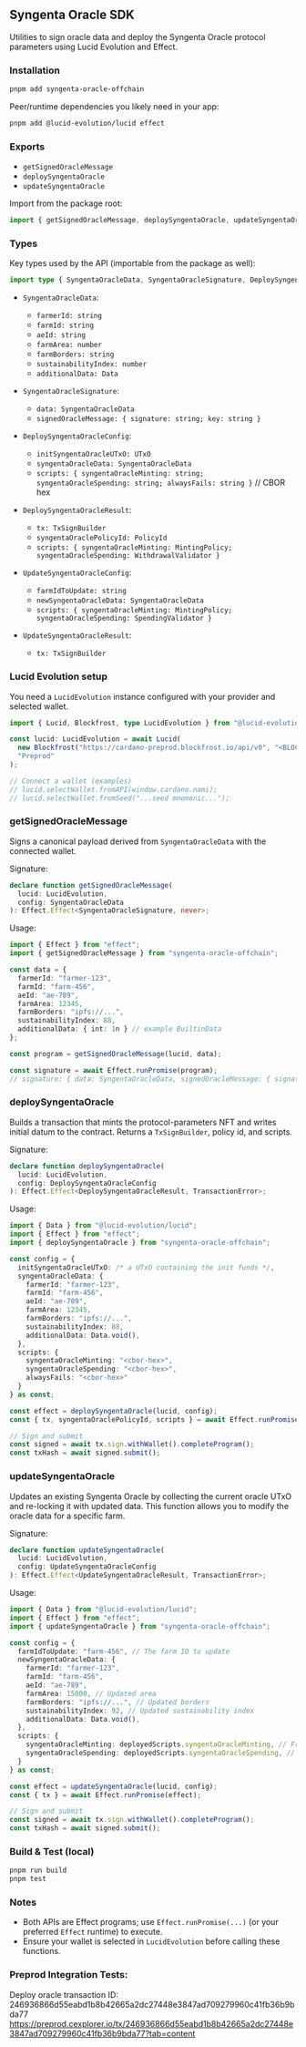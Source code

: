 ## Syngenta Oracle SDK

Utilities to sign oracle data and deploy the Syngenta Oracle protocol parameters using Lucid Evolution and Effect.

### Installation

```bash
pnpm add syngenta-oracle-offchain
```

Peer/runtime dependencies you likely need in your app:

```bash
pnpm add @lucid-evolution/lucid effect
```

### Exports

- `getSignedOracleMessage`
- `deploySyngentaOracle`
- `updateSyngentaOracle`

Import from the package root:

```ts
import { getSignedOracleMessage, deploySyngentaOracle, updateSyngentaOracle } from "syngenta-oracle-offchain";
```

### Types

Key types used by the API (importable from the package as well):

```ts
import type { SyngentaOracleData, SyngentaOracleSignature, DeploySyngentaOracleConfig, DeploySyngentaOracleResult, UpdateSyngentaOracleConfig, UpdateSyngentaOracleResult } from "syngenta-oracle-offchain";
```

- `SyngentaOracleData`:
  - `farmerId: string`
  - `farmId: string`
  - `aeId: string`
  - `farmArea: number`
  - `farmBorders: string`
  - `sustainabilityIndex: number`
  - `additionalData: Data`

- `SyngentaOracleSignature`:
  - `data: SyngentaOracleData`
  - `signedOracleMessage: { signature: string; key: string }`

- `DeploySyngentaOracleConfig`:
  - `initSyngentaOracleUTxO: UTxO`
  - `syngentaOracleData: SyngentaOracleData`
  - `scripts: { syngentaOracleMinting: string; syngentaOracleSpending: string; alwaysFails: string }` // CBOR hex

- `DeploySyngentaOracleResult`:
  - `tx: TxSignBuilder`
  - `syngentaOraclePolicyId: PolicyId`
  - `scripts: { syngentaOracleMinting: MintingPolicy; syngentaOracleSpending: WithdrawalValidator }`

- `UpdateSyngentaOracleConfig`:
  - `farmIdToUpdate: string`
  - `newSyngentaOracleData: SyngentaOracleData`
  - `scripts: { syngentaOracleMinting: MintingPolicy; syngentaOracleSpending: SpendingValidator }`

- `UpdateSyngentaOracleResult`:
  - `tx: TxSignBuilder`

### Lucid Evolution setup

You need a `LucidEvolution` instance configured with your provider and selected wallet.

```ts
import { Lucid, Blockfrost, type LucidEvolution } from "@lucid-evolution/lucid";

const lucid: LucidEvolution = await Lucid(
  new Blockfrost("https://cardano-preprod.blockfrost.io/api/v0", "<BLOCKFROST_API_KEY>"),
  "Preprod"
);

// Connect a wallet (examples)
// lucid.selectWallet.fromAPI(window.cardano.nami);
// lucid.selectWallet.fromSeed("...seed mnemonic...");
```

### getSignedOracleMessage

Signs a canonical payload derived from `SyngentaOracleData` with the connected wallet.

Signature:

```ts
declare function getSignedOracleMessage(
  lucid: LucidEvolution,
  config: SyngentaOracleData
): Effect.Effect<SyngentaOracleSignature, never>;
```

Usage:

```ts
import { Effect } from "effect";
import { getSignedOracleMessage } from "syngenta-oracle-offchain";

const data = {
  farmerId: "farmer-123",
  farmId: "farm-456",
  aeId: "ae-789",
  farmArea: 12345,
  farmBorders: "ipfs://...",
  sustainabilityIndex: 88,
  additionalData: { int: 1n } // example BuiltinData
};

const program = getSignedOracleMessage(lucid, data);

const signature = await Effect.runPromise(program);
// signature: { data: SyngentaOracleData, signedOracleMessage: { signature, key } }
```

### deploySyngentaOracle

Builds a transaction that mints the protocol-parameters NFT and writes initial datum to the contract. Returns a `TxSignBuilder`, policy id, and scripts.

Signature:

```ts
declare function deploySyngentaOracle(
  lucid: LucidEvolution,
  config: DeploySyngentaOracleConfig
): Effect.Effect<DeploySyngentaOracleResult, TransactionError>;
```

Usage:

```ts
import { Data } from "@lucid-evolution/lucid";
import { Effect } from "effect";
import { deploySyngentaOracle } from "syngenta-oracle-offchain";

const config = {
  initSyngentaOracleUTxO: /* a UTxO containing the init funds */,
  syngentaOracleData: {
    farmerId: "farmer-123",
    farmId: "farm-456",
    aeId: "ae-789",
    farmArea: 12345,
    farmBorders: "ipfs://...",
    sustainabilityIndex: 88,
    additionalData: Data.void(),
  },
  scripts: {
    syngentaOracleMinting: "<cbor-hex>",
    syngentaOracleSpending: "<cbor-hex>",
    alwaysFails: "<cbor-hex>"
  }
} as const;

const effect = deploySyngentaOracle(lucid, config);
const { tx, syngentaOraclePolicyId, scripts } = await Effect.runPromise(effect);

// Sign and submit
const signed = await tx.sign.withWallet().completeProgram();
const txHash = await signed.submit();
```

### updateSyngentaOracle

Updates an existing Syngenta Oracle by collecting the current oracle UTxO and re-locking it with updated data. This function allows you to modify the oracle data for a specific farm.

Signature:

```ts
declare function updateSyngentaOracle(
  lucid: LucidEvolution,
  config: UpdateSyngentaOracleConfig
): Effect.Effect<UpdateSyngentaOracleResult, TransactionError>;
```

Usage:

```ts
import { Data } from "@lucid-evolution/lucid";
import { Effect } from "effect";
import { updateSyngentaOracle } from "syngenta-oracle-offchain";

const config = {
  farmIdToUpdate: "farm-456", // The farm ID to update
  newSyngentaOracleData: {
    farmerId: "farmer-123",
    farmId: "farm-456",
    aeId: "ae-789",
    farmArea: 15000, // Updated area
    farmBorders: "ipfs://...", // Updated borders
    sustainabilityIndex: 92, // Updated sustainability index
    additionalData: Data.void(),
  },
  scripts: {
    syngentaOracleMinting: deployedScripts.syngentaOracleMinting, // From deploySyngentaOracle result
    syngentaOracleSpending: deployedScripts.syngentaOracleSpending, // From deploySyngentaOracle result
  }
} as const;

const effect = updateSyngentaOracle(lucid, config);
const { tx } = await Effect.runPromise(effect);

// Sign and submit
const signed = await tx.sign.withWallet().completeProgram();
const txHash = await signed.submit();
```

### Build & Test (local)

```bash
pnpm run build
pnpm test
```

### Notes

- Both APIs are Effect programs; use `Effect.runPromise(...)` (or your preferred `Effect` runtime) to execute.
- Ensure your wallet is selected in `LucidEvolution` before calling these functions.

### Preprod Integration Tests:

Deploy oracle transaction ID: 
  246936866d55eabd1b8b42665a2dc27448e3847ad709279960c41fb36b9bda77
  https://preprod.cexplorer.io/tx/246936866d55eabd1b8b42665a2dc27448e3847ad709279960c41fb36b9bda77?tab=content